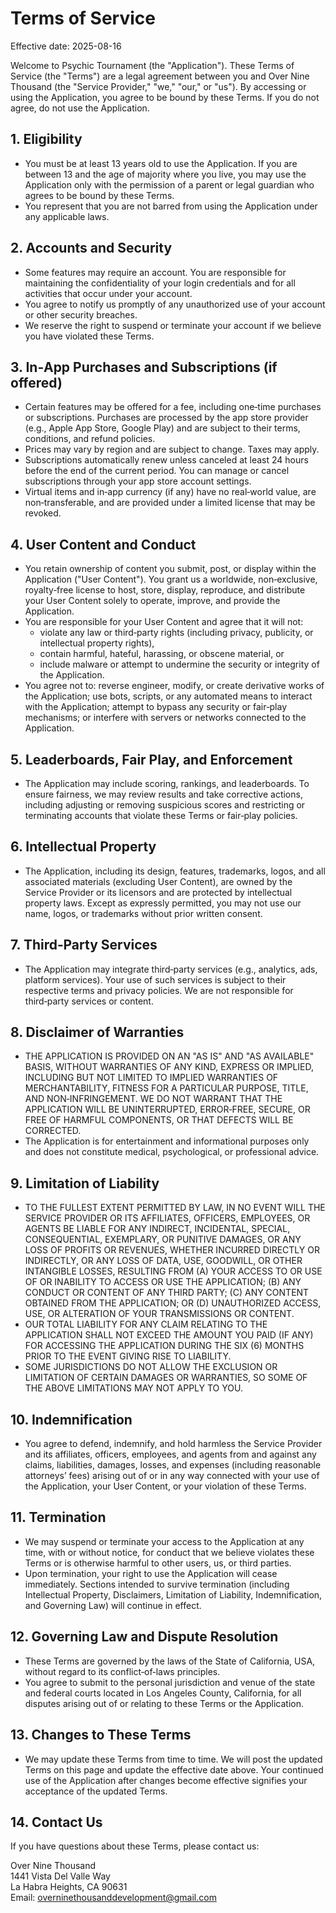 # Terms of Service

Effective date: 2025-08-16

Welcome to Psychic Tournament (the "Application"). These Terms of Service (the "Terms") are a legal agreement between you and Over Nine Thousand (the "Service Provider," "we," "our," or "us"). By accessing or using the Application, you agree to be bound by these Terms. If you do not agree, do not use the Application.

## 1. Eligibility

- You must be at least 13 years old to use the Application. If you are between 13 and the age of majority where you live, you may use the Application only with the permission of a parent or legal guardian who agrees to be bound by these Terms.
- You represent that you are not barred from using the Application under any applicable laws.

## 2. Accounts and Security

- Some features may require an account. You are responsible for maintaining the confidentiality of your login credentials and for all activities that occur under your account.
- You agree to notify us promptly of any unauthorized use of your account or other security breaches.
- We reserve the right to suspend or terminate your account if we believe you have violated these Terms.

## 3. In‑App Purchases and Subscriptions (if offered)

- Certain features may be offered for a fee, including one‑time purchases or subscriptions. Purchases are processed by the app store provider (e.g., Apple App Store, Google Play) and are subject to their terms, conditions, and refund policies.
- Prices may vary by region and are subject to change. Taxes may apply.
- Subscriptions automatically renew unless canceled at least 24 hours before the end of the current period. You can manage or cancel subscriptions through your app store account settings.
- Virtual items and in‑app currency (if any) have no real‑world value, are non‑transferable, and are provided under a limited license that may be revoked.

## 4. User Content and Conduct

- You retain ownership of content you submit, post, or display within the Application ("User Content"). You grant us a worldwide, non‑exclusive, royalty‑free license to host, store, display, reproduce, and distribute your User Content solely to operate, improve, and provide the Application.
- You are responsible for your User Content and agree that it will not:
  - violate any law or third‑party rights (including privacy, publicity, or intellectual property rights),
  - contain harmful, hateful, harassing, or obscene material, or
  - include malware or attempt to undermine the security or integrity of the Application.
- You agree not to: reverse engineer, modify, or create derivative works of the Application; use bots, scripts, or any automated means to interact with the Application; attempt to bypass any security or fair‑play mechanisms; or interfere with servers or networks connected to the Application.

## 5. Leaderboards, Fair Play, and Enforcement

- The Application may include scoring, rankings, and leaderboards. To ensure fairness, we may review results and take corrective actions, including adjusting or removing suspicious scores and restricting or terminating accounts that violate these Terms or fair‑play policies.

## 6. Intellectual Property

- The Application, including its design, features, trademarks, logos, and all associated materials (excluding User Content), are owned by the Service Provider or its licensors and are protected by intellectual property laws. Except as expressly permitted, you may not use our name, logos, or trademarks without prior written consent.

## 7. Third‑Party Services

- The Application may integrate third‑party services (e.g., analytics, ads, platform services). Your use of such services is subject to their respective terms and privacy policies. We are not responsible for third‑party services or content.

## 8. Disclaimer of Warranties

- THE APPLICATION IS PROVIDED ON AN "AS IS" AND "AS AVAILABLE" BASIS, WITHOUT WARRANTIES OF ANY KIND, EXPRESS OR IMPLIED, INCLUDING BUT NOT LIMITED TO IMPLIED WARRANTIES OF MERCHANTABILITY, FITNESS FOR A PARTICULAR PURPOSE, TITLE, AND NON‑INFRINGEMENT. WE DO NOT WARRANT THAT THE APPLICATION WILL BE UNINTERRUPTED, ERROR‑FREE, SECURE, OR FREE OF HARMFUL COMPONENTS, OR THAT DEFECTS WILL BE CORRECTED.
- The Application is for entertainment and informational purposes only and does not constitute medical, psychological, or professional advice.

## 9. Limitation of Liability

- TO THE FULLEST EXTENT PERMITTED BY LAW, IN NO EVENT WILL THE SERVICE PROVIDER OR ITS AFFILIATES, OFFICERS, EMPLOYEES, OR AGENTS BE LIABLE FOR ANY INDIRECT, INCIDENTAL, SPECIAL, CONSEQUENTIAL, EXEMPLARY, OR PUNITIVE DAMAGES, OR ANY LOSS OF PROFITS OR REVENUES, WHETHER INCURRED DIRECTLY OR INDIRECTLY, OR ANY LOSS OF DATA, USE, GOODWILL, OR OTHER INTANGIBLE LOSSES, RESULTING FROM (A) YOUR ACCESS TO OR USE OF OR INABILITY TO ACCESS OR USE THE APPLICATION; (B) ANY CONDUCT OR CONTENT OF ANY THIRD PARTY; (C) ANY CONTENT OBTAINED FROM THE APPLICATION; OR (D) UNAUTHORIZED ACCESS, USE, OR ALTERATION OF YOUR TRANSMISSIONS OR CONTENT.
- OUR TOTAL LIABILITY FOR ANY CLAIM RELATING TO THE APPLICATION SHALL NOT EXCEED THE AMOUNT YOU PAID (IF ANY) FOR ACCESSING THE APPLICATION DURING THE SIX (6) MONTHS PRIOR TO THE EVENT GIVING RISE TO LIABILITY.
- SOME JURISDICTIONS DO NOT ALLOW THE EXCLUSION OR LIMITATION OF CERTAIN DAMAGES OR WARRANTIES, SO SOME OF THE ABOVE LIMITATIONS MAY NOT APPLY TO YOU.

## 10. Indemnification

- You agree to defend, indemnify, and hold harmless the Service Provider and its affiliates, officers, employees, and agents from and against any claims, liabilities, damages, losses, and expenses (including reasonable attorneys’ fees) arising out of or in any way connected with your use of the Application, your User Content, or your violation of these Terms.

## 11. Termination

- We may suspend or terminate your access to the Application at any time, with or without notice, for conduct that we believe violates these Terms or is otherwise harmful to other users, us, or third parties.
- Upon termination, your right to use the Application will cease immediately. Sections intended to survive termination (including Intellectual Property, Disclaimers, Limitation of Liability, Indemnification, and Governing Law) will continue in effect.

## 12. Governing Law and Dispute Resolution

- These Terms are governed by the laws of the State of California, USA, without regard to its conflict‑of‑laws principles.
- You agree to submit to the personal jurisdiction and venue of the state and federal courts located in Los Angeles County, California, for all disputes arising out of or relating to these Terms or the Application.

## 13. Changes to These Terms

- We may update these Terms from time to time. We will post the updated Terms on this page and update the effective date above. Your continued use of the Application after changes become effective signifies your acceptance of the updated Terms.

## 14. Contact Us

If you have questions about these Terms, please contact us:

Over Nine Thousand  
1441 Vista Del Valle Way  
La Habra Heights, CA 90631  
Email: overninethousanddevelopment@gmail.com
